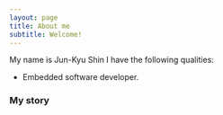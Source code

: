 ```yaml
---
layout: page
title: About me
subtitle: Welcome!
---
```


My name is Jun-Kyu Shin I have the following qualities:

- Embedded software developer. 

### My story
<!--
To be honest, I'm having some trouble remembering right now, so why don't you just watch [my movie](https://en.wikipedia.org/wiki/The_Princess_Bride_%28film%29) and it will answer **all** your questions.
-->
